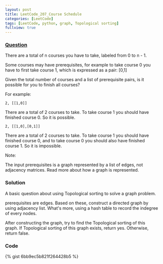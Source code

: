 ```yaml
---
layout: post
title: LeetCode_207_Course Schedule
categories: [LeetCode]
tags: [LeetCode, python, graph, Topological sorting]
fullview: true
---
```

### [Question](https://leetcode.com/problems/course-schedule/)
There are a total of n courses you have to take, labeled from 0 to n - 1.

Some courses may have prerequisites, for example to take course 0 you have to first take course 1, which is expressed as a pair: [0,1]

Given the total number of courses and a list of prerequisite pairs, is it possible for you to finish all courses?

For example:

	2, [[1,0]]

There are a total of 2 courses to take. To take course 1 you should have finished course 0. So it is possible.

	2, [[1,0],[0,1]]

There are a total of 2 courses to take. To take course 1 you should have finished course 0, and to take course 0 you should also have finished course 1. So it is impossible.

Note:

The input prerequisites is a graph represented by a list of edges, not adjacency matrices. Read more about how a graph is represented.

### Solution
A basic question about using Topological sorting to solve a graph problem.

prerequisites are edges. Based on these, construct a directed graph by using adjacency list. What's more, using a hash table to record the indegree of every nodes. 

After constructing the graph, try to find the Topological sorting of this graph. If Topological sorting of this graph exists, return yes. Otherwise, return false.          
           
### Code

{% gist 6bb9ec5b821f264428b5 %}
 